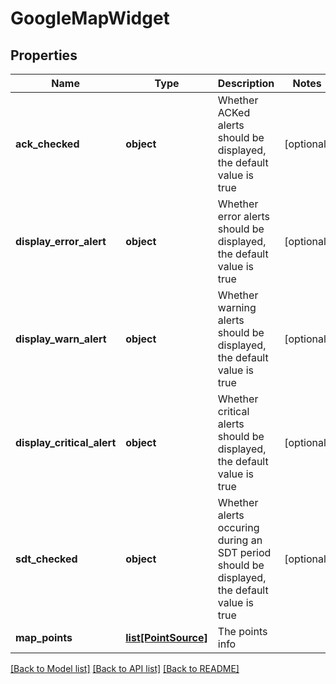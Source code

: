 # GoogleMapWidget

## Properties
Name | Type | Description | Notes
------------ | ------------- | ------------- | -------------
**ack_checked** | **object** | Whether ACKed alerts should be displayed, the default value is true | [optional] 
**display_error_alert** | **object** | Whether error alerts should be displayed, the default value is true | [optional] 
**display_warn_alert** | **object** | Whether warning alerts should be displayed, the default value is true | [optional] 
**display_critical_alert** | **object** | Whether critical alerts should be displayed, the default value is true | [optional] 
**sdt_checked** | **object** | Whether alerts occuring during an SDT period should be displayed, the default value is true | [optional] 
**map_points** | [**list[PointSource]**](PointSource.md) | The points info | 

[[Back to Model list]](../README.md#documentation-for-models) [[Back to API list]](../README.md#documentation-for-api-endpoints) [[Back to README]](../README.md)

